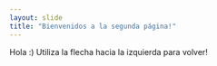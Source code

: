 ```yaml
---
layout: slide
title: "Bienvenidos a la segunda página!"
---
```

Hola :)
Utiliza la flecha hacia la izquierda para volver!
